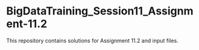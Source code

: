 # BigDataTraining_Session11_Assignment-11.2
This repository contains solutions for Assignment 11.2 and input files.
